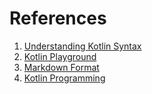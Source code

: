 # References 
1. [Understanding Kotlin Syntax](https://www.youtube.com/playlist?list=PL6nth5sRD25iv8jZrQWD-5dXgu56ae5m8)
2. [Kotlin Playground](https://play.kotlinlang.org/byExample/01_introduction/01_Hello%20world)
3. [Markdown Format](https://commonmark.org/help/tutorial/index.html)
4. [Kotlin Programming](https://www.programiz.com/kotlin-programming/hello-world)
